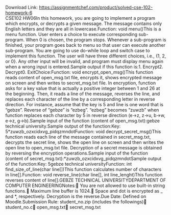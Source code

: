 Download Link: https://assignmentchef.com/product/solved-cse-102-homework-6
<br>
CSE102 HW06In this homework, you are going to implement a program which encrypts, or decrypts a given message. The message contains only English letters and they are all in lowercase.Function: void menu()This is a menu function. User enters a choice to execute corresponding sub-program. When 0 is chosen, the program stops. Whenever a sub-program is finished, your program goes back to menu so that user can execute another sub-program. You are going to use do-while loop and switch case to implement this function. The user will have three different choices, i.e., {1, 2, or 0}. Any other input will be invalid, and program must display menu again when a wrong input is entered.Sample output if this function is:1. Encrypt2. Decrypt0. ExitChoice:Function: void encrypt_open_msg()This function reads content of open_msg.txt file, encrypts it, shows encrypted message on screen and then writes to secret_msg.txt file. In encryption, function asks for a key value that is actually a positive integer between 1 and 26 at the beginning. Then, it reads a line of the message, reverses the line, and replaces each character of the line by a corresponding letter in reverse direction. For instance, assume that the key is 5 and line is one word that is “gebze”. Reverse of “gebze” is “ezbeg”. “ezbeg” becomes “zuwzb” when function replaces each character by 5 in reverse direction (e-&gt;z, z-&gt;u, b-&gt;w, e-&gt;z, g-&gt;b).Sample input of the function (content of open_msg.txt):gebze technical university.Sample output of the function:Key: 5*zuwzb_ozxcidxvg_pidqzmndotFunction: void decrypt_secret_msg()This function reads each line of the message contained in secret_msg.txt, decrypts the secret line, shows the open line on screen and then writes the open line to open_msg.txt file. Decryption of a secret message is obtained by reversing the encryption operations.Sample input of the function (content of secret_msg.txt):*zuwzb_ozxcidxvg_pidqzmndotSample output of the function:Key: 5gebze technical universityFunction: int find_size_of_line(char line[])This function calculates number of characters in line[].Function: void reverse_line(char line[], int line_lenght)This function reverses content of line[].GEBZE TECHNICAL UNIVERSITYDEPARTMENT OF COMPUTER ENGINEERINGNotes: You are not allowed to use built-in string functions. Maximum line buffer is 1024. Space and dot is encrypted as _ and *, respectively. Decryption is the reverse.Due Date: Defined on Moodle.Submission Rule: student_no.zip (includes the followings) student_no.c open_msg.txt secret_msg.txt